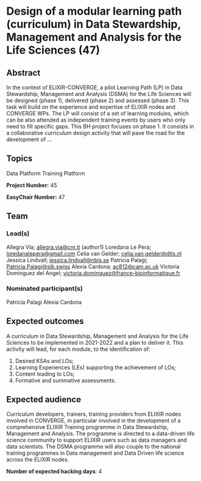 # Design of a modular learning path (curriculum) in Data Stewardship, Management and Analysis for the Life Sciences (47)

## Abstract

In the context of ELIXIR-CONVERGE, a pilot Learning Path (LP) in Data Stewardship, Management and Analysis (DSMA) for the Life Sciences will be designed (phase 1), delivered (phase 2) and assessed (phase 3). This task will build on the experience and expertise of ELIXIR nodes and CONVERGE WPs. The LP will consist of a set of learning modules, which can be also attended as independent training events by users who only need to fill specific gaps. This BH project focuses on phase 1. It consists in a collaborative curriculum design activity that will pave the road for the development of ...

## Topics

Data Platform
 Training Platform

**Project Number:** 45



**EasyChair Number:** 47

## Team

### Lead(s)

Allegra Via; allegra.via@cnr.it (author1)
 Loredana Le Pera; loredanalepera@gmail.com
 Celia van Gelder; celia.van.gelder@dtls.nl
 Jessica Lindvall; jessica.lindvall@nbis.se
 Patricia Palagi; Patricia.Palagi@sib.swiss
 Alexia Cardona; ac812@cam.ac.uk
 Victoria Dominguez del Angel; victoria.dominguez@france-bioinformatique.fr

### Nominated participant(s)

Patricia Palagi 
 Alexia Cardona

## Expected outcomes

A curriculum in Data Stewardship, Management and Analysis for the Life Sciences to be implemented in 2021-2022 and a plan to deliver it. This activity will lead, for each module, to the identification of:
 1) Desired KSAs and LOs;
 2) Learning Experiences (LEs) supporting the achievement of LOs;
 3) Content leading to LOs;
 4) Formative and summative assessments.

## Expected audience

Curriculum developers, trainers, training providers from ELIXIR nodes involved in CONVERGE, in particular involved in the development of a comprehensive ELIXIR Training programme in Data Stewardship, Management and Analysis. The programme is directed to a data-driven life science community to support ELIXIR users such as data managers and data scientists. The DSMA programme will also couple to the national training programmes in Data management and Data Driven life science across the ELIXIR nodes.

**Number of expected hacking days**: 4

